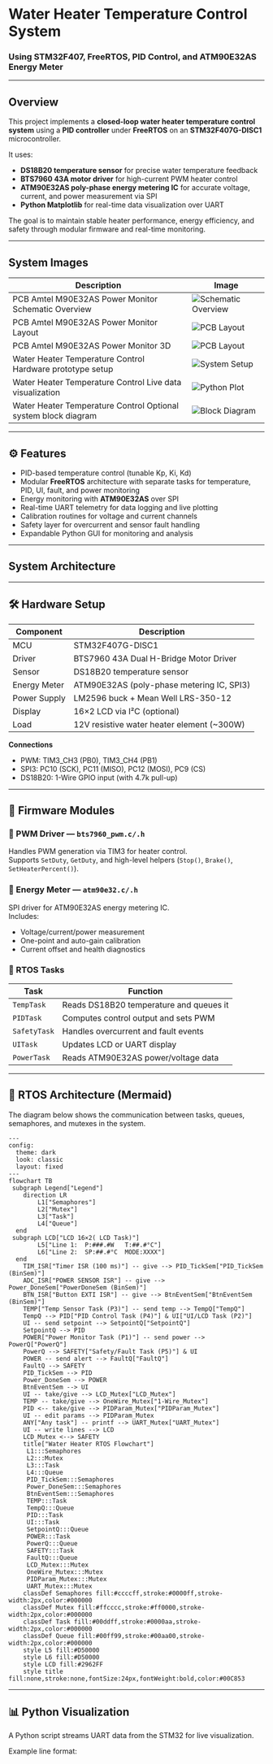 #  Water Heater Temperature Control System  
### Using STM32F407, FreeRTOS, PID Control, and ATM90E32AS Energy Meter

---

## Overview

This project implements a **closed-loop water heater temperature control system** using a **PID controller** under **FreeRTOS** on an **STM32F407G-DISC1** microcontroller.

It uses:
- **DS18B20 temperature sensor** for precise water temperature feedback  
- **BTS7960 43A motor driver** for high-current PWM heater control  
- **ATM90E32AS poly-phase energy metering IC** for accurate voltage, current, and power measurement via SPI  
- **Python Matplotlib** for real-time data visualization over UART  

The goal is to maintain stable heater performance, energy efficiency, and safety through modular firmware and real-time monitoring.

---

## System Images

| Description | Image |
|--------------|--------|
| PCB Amtel M90E32AS Power Monitor Schematic Overview | ![Schematic Overview](images/M90E32AS_schematic.JPG)|
| PCB Amtel M90E32AS Power Monitor Layout | ![PCB Layout](images/M90E32AS_layout.JPG)|
| PCB Amtel M90E32AS Power Monitor 3D | ![PCB Layout](images/M90E32AS_3D.JPG)|
| Water Heater Temperature Control Hardware prototype setup | ![System Setup](images/system_setup.jpg) |
| Water Heater Temperature Control Live data visualization | ![Python Plot](images/python_plot.png) |
| Water Heater Temperature Control Optional system block diagram | ![Block Diagram](images/system_diagram.png) |

---

## ⚙️ Features

- PID-based temperature control (tunable Kp, Ki, Kd)
- Modular **FreeRTOS** architecture with separate tasks for temperature, PID, UI, fault, and power monitoring
- Energy monitoring with **ATM90E32AS** over SPI
- Real-time UART telemetry for data logging and live plotting
- Calibration routines for voltage and current channels
- Safety layer for overcurrent and sensor fault handling
- Expandable Python GUI for monitoring and analysis

---

## System Architecture

---

## 🛠️ Hardware Setup

| Component | Description |
|------------|--------------|
| MCU | STM32F407G-DISC1 |
| Driver | BTS7960 43A Dual H-Bridge Motor Driver |
| Sensor | DS18B20 temperature sensor |
| Energy Meter | ATM90E32AS (poly-phase metering IC, SPI3) |
| Power Supply | LM2596 buck + Mean Well LRS-350-12 |
| Display | 16×2 LCD via I²C (optional) |
| Load | 12V resistive water heater element (~300W) |

**Connections**
- PWM: TIM3_CH3 (PB0), TIM3_CH4 (PB1)  
- SPI3: PC10 (SCK), PC11 (MISO), PC12 (MOSI), PC9 (CS)  
- DS18B20: 1-Wire GPIO input (with 4.7k pull-up)

---

## 🧠 Firmware Modules

### 🔹 PWM Driver — `bts7960_pwm.c/.h`
Handles PWM generation via TIM3 for heater control.  
Supports `SetDuty`, `GetDuty`, and high-level helpers (`Stop()`, `Brake()`, `SetHeaterPercent()`).

### 🔹 Energy Meter — `atm90e32.c/.h`
SPI driver for ATM90E32AS energy metering IC.  
Includes:
- Voltage/current/power measurement
- One-point and auto-gain calibration
- Current offset and health diagnostics

### 🔹 RTOS Tasks
| Task | Function |
|------|-----------|
| `TempTask` | Reads DS18B20 temperature and queues it |
| `PIDTask` | Computes control output and sets PWM |
| `SafetyTask` | Handles overcurrent and fault events |
| `UITask` | Updates LCD or UART display |
| `PowerTask` | Reads ATM90E32AS power/voltage data |
---
## 🧵 RTOS Architecture (Mermaid)

The diagram below shows the communication between tasks, queues, semaphores, and mutexes in the system.  

```mermaid
---
config:
  theme: dark
  look: classic
  layout: fixed
---
flowchart TB
 subgraph Legend["Legend"]
    direction LR
        L1["Semaphores"]
        L2["Mutex"]
        L3["Task"]
        L4["Queue"]
  end
 subgraph LCD["LCD 16×2( LCD Task)"]
        L5["Line 1:  P:###.#W   T:##.#°C"]
        L6["Line 2:  SP:##.#°C  MODE:XXXX"]
  end
    TIM_ISR["Timer ISR (100 ms)"] -- give --> PID_TickSem["PID_TickSem (BinSem)"]
    ADC_ISR["POWER SENSOR ISR"] -- give --> Power_DoneSem["PowerDoneSem (BinSem)"]
    BTN_ISR["Button EXTI ISR"] -- give --> BtnEventSem["BtnEventSem (BinSem)"]
    TEMP["Temp Sensor Task (P3)"] -- send temp --> TempQ["TempQ"]
    TempQ --> PID["PID Control Task (P4)"] & UI["UI/LCD Task (P2)"]
    UI -- send setpoint --> SetpointQ["SetpointQ"]
    SetpointQ --> PID
    POWER["Power Monitor Task (P1)"] -- send power --> PowerQ["PowerQ"]
    PowerQ --> SAFETY["Safety/Fault Task (P5)"] & UI
    POWER -- send alert --> FaultQ["FaultQ"]
    FaultQ --> SAFETY
    PID_TickSem --> PID
    Power_DoneSem --> POWER
    BtnEventSem --> UI
    UI -- take/give --> LCD_Mutex["LCD_Mutex"]
    TEMP -- take/give --> OneWire_Mutex["1-Wire_Mutex"]
    PID <-- take/give --> PIDParam_Mutex["PIDParam_Mutex"]
    UI -- edit params --> PIDParam_Mutex
    ANY["Any task"] -- printf --> UART_Mutex["UART_Mutex"]
    UI -- write lines --> LCD
    LCD_Mutex <--> SAFETY
    title["Water Heater RTOS Flowchart"]
     L1:::Semaphores
     L2:::Mutex
     L3:::Task
     L4:::Queue
     PID_TickSem:::Semaphores
     Power_DoneSem:::Semaphores
     BtnEventSem:::Semaphores
     TEMP:::Task
     TempQ:::Queue
     PID:::Task
     UI:::Task
     SetpointQ:::Queue
     POWER:::Task
     PowerQ:::Queue
     SAFETY:::Task
     FaultQ:::Queue
     LCD_Mutex:::Mutex
     OneWire_Mutex:::Mutex
     PIDParam_Mutex:::Mutex
     UART_Mutex:::Mutex
    classDef Semaphores fill:#ccccff,stroke:#0000ff,stroke-width:2px,color:#000000
    classDef Mutex fill:#ffcccc,stroke:#ff0000,stroke-width:2px,color:#000000
    classDef Task fill:#00ddff,stroke:#0000aa,stroke-width:2px,color:#000000
    classDef Queue fill:#00ff99,stroke:#00aa00,stroke-width:2px,color:#000000
    style L5 fill:#D50000
    style L6 fill:#D50000
    style LCD fill:#2962FF
    style title fill:none,stroke:none,fontSize:24px,fontWeight:bold,color:#00C853

```
---
## 📊 Python Visualization

A Python script streams UART data from the STM32 for live visualization.

Example line format:

